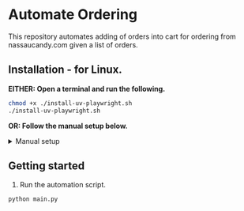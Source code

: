 # Automate Ordering
This repository automates adding of orders into cart for ordering from nassaucandy.com given a list of orders.


## Installation - for Linux.
**EITHER: Open a terminal and run the following.**
```bash
chmod +x ./install-uv-playwright.sh
./install-uv-playwright.sh
```
**OR: Follow the manual setup below.**
<details>
<summary>Manual setup</summary>

Run the following in a terminal within your project directory.

1. Install `uv`.
```sh
wget -qO- https://astral.sh/uv/install.sh | sh
```
2. Setup `uv` virtual environment called `order-venv` and install playwright
```bash
uv venv order-venv
source order-venv/bin/activate
uv pip install pytest-playwright
uv pip install dotenv
playwright install
```
3. Fill in the below with your authentication details and copy and paste into a `.env` file.
```
USER=<your-nassau-candy-username>
PW=<your-nassau-candy-pw>
SITE=<site-to-visit>
```
</details>

## Getting started
1. Run the automation script.
```
python main.py
```